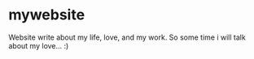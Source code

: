 # mywebsite
Website write about my life, love, and my work. So some time i will talk about my love... :) 
